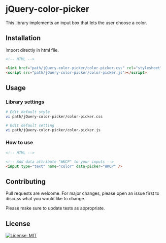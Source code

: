 # jQuery-color-picker

This library implements an input box that lets the user choose a color.

## Installation

Import directly in html file.

``` html
<!-- HTML -->

<link href="path/jQuery-color-picker/color-picker.css" rel="stylesheet">
<script src="path/jQuery-color-picker/color-picker.js"></script>
```

## Usage

### Library settings

``` bash
# Edit default style
vi path/jQuery-color-picker/color-picker.css

# Edit default setting
vi path/jQuery-color-picker/color-picker.js
```

### How to use

``` html
<!-- HTML -->

<!-- Add data attribute "WKCP" to your inputs -->
<input type="text" name="color" data-picker="WKCP" />
```

## Contributing

Pull requests are welcome. For major changes, please open an issue first to discuss what you would like to change.

Please make sure to update tests as appropriate.

## License

[![License: MIT](https://img.shields.io/badge/License-MIT-yellow.svg)](https://opensource.org/licenses/MIT)
